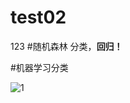 
# test02
123
#随机森林
   分类，**回归！**
   
   #机器学习分类
   
   
 ![1](https://user-images.githubusercontent.com/90771917/133578529-05a92679-6413-44df-8725-b7f097258b09.jpg)

